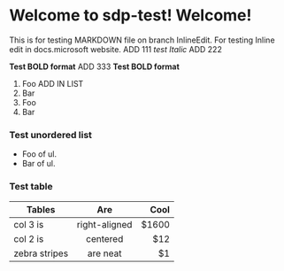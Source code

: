 # Welcome to sdp-test! Welcome!

This is for testing MARKDOWN file on branch InlineEdit. For testing
Inline edit in docs.microsoft website. 
ADD 111
*test Italic*
ADD 222

**Test BOLD format**
ADD 333
**Test BOLD format**
1.  Foo ADD IN LIST
2.  Bar
1.  Foo
2.  Bar

### Test unordered list
-   Foo of ul.
-   Bar of ul.

### Test table
| Tables        | Are           | Cool  |
| ------------- |:-------------:| -----:|
| col 3 is      | right-aligned | $1600 |
| col 2 is      | centered      |   $12 |
| zebra stripes | are neat      |    $1 |

